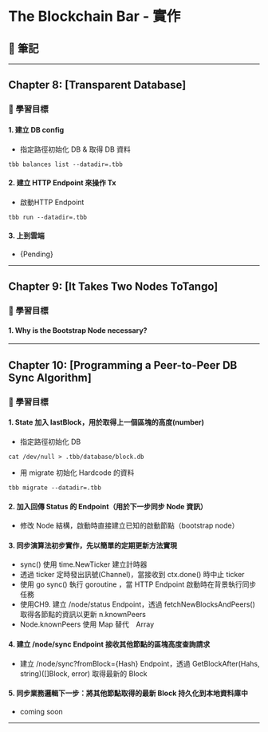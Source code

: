 # The Blockchain Bar - 實作

## 📝 筆記

---

## Chapter 8: [Transparent Database]

### 🎯 學習目標

#### 1. 建立 DB config
   - 指定路徑初始化 DB & 取得 DB 資料
   ```
   tbb balances list --datadir=.tbb
   ```

#### 2. 建立 HTTP Endpoint 來操作 Tx
   - 啟動HTTP Endpoint
   ```
   tbb run --datadir=.tbb
   ```

#### 3. 上到雲端
   - {Pending}

---

## Chapter 9: [It Takes Two Nodes ToTango]

### 🎯 學習目標

#### 1. Why is the Bootstrap Node necessary?

---

## Chapter 10: [Programming a Peer-to-Peer DB Sync Algorithm]

### 🎯 學習目標

#### 1. State 加入 lastBlock，用於取得上一個區塊的高度(number)
   - 指定路徑初始化 DB
   ```
   cat /dev/null > .tbb/database/block.db
   ```

   - 用 migrate 初始化 Hardcode 的資料
   ```
   tbb migrate --datadir=.tbb
   ```

#### 2. 加入回傳 Status 的 Endpoint（用於下一步同步 Node 資訊）
   - 修改 Node 結構，啟動時直接建立已知的啟動節點（bootstrap node）

#### 3. 同步演算法初步實作，先以簡單的定期更新方法實現
   - sync() 使用 time.NewTicker 建立計時器
   - 透過 ticker 定時發出訊號(Channel)，當接收到 ctx.done() 時中止 ticker
   - 使用 go sync() 執行 goroutine ，當 HTTP Endpoint 啟動時在背景執行同步任務
   - 使用CH9. 建立 /node/status Endpoint，透過 fetchNewBlocksAndPeers() 取得各節點的資訊以更新 n.knownPeers
   - Node.knownPeers 使用 Map 替代　Array

#### 4. 建立 /node/sync Endpoint 接收其他節點的區塊高度查詢請求
   - 建立 /node/sync?fromBlock={Hash} Endpoint，透過 GetBlockAfter(Hahs, string)([]Block, error) 取得最新的 Block

#### 5. 同步業務邏輯下一步：將其他節點取得的最新 Block 持久化到本地資料庫中
   - coming soon

---
